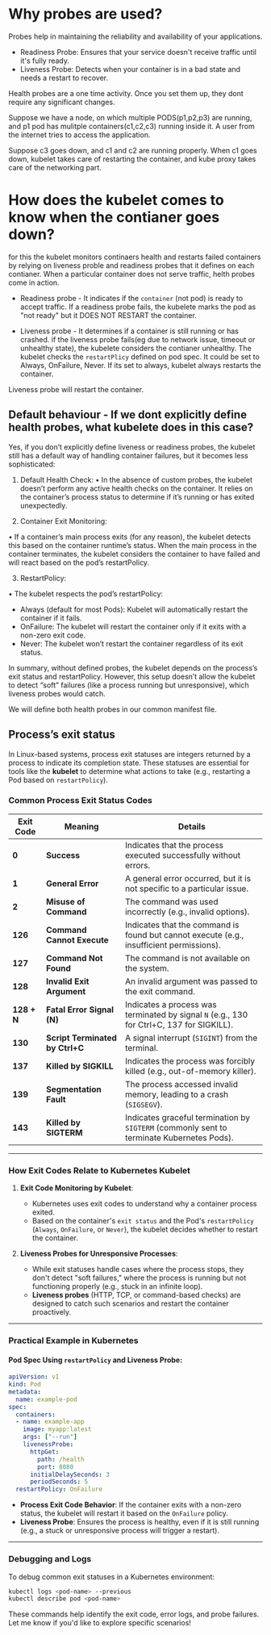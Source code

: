 
# Why probes are used?


Probes help in maintaining the reliability and availability of your applications.

- Readiness Probe: Ensures that your service doesn't receive traffic until it's fully ready.
- Liveness Probe: Detects when your container is in a bad state and needs a restart to recover.

Health probes are a one time activity. Once you set them up, they dont require any significant changes.


Suppose we have a node, on which multiple PODS(p1,p2,p3) are running, and p1 pod has mulitple containers(c1,c2,c3) running inside it. A user from the internet tries to access the application.

Suppose c3 goes down, and c1 and c2 are running properly. When c1 goes down, kubelet takes care of restarting the container, and kube proxy takes care of the networking part.

# How does the kubelet comes to know when the contianer goes down?

for this the kubelet monitors  continaers health and restarts failed containers by relying on liveness proble and readiness probes that it defines on each contianer. When a particular container does not serve traffic, helth probes come in action.


- Readiness probe - It indicates if the `container` (not pod) is ready to accept traffic. If a readiness probe fails, the kubelete marks the pod as "not ready" but it DOES NOT RESTART the container.


- Liveness probe - It determines if a container is still running or has crashed. if the liveness probe fails(eg due to network issue, timeout or unhealthy state), the kubelete considers the contianer unhealthy. The kubelet checks the `restartPlicy` defined on pod spec. It could be set to Always, OnFailure, Never. If its set to always, kubelet always restarts the container.

Liveness probe will restart the container.

## Default behaviour - If we dont explicitly define health probes, what kubelete does in this case?

Yes, if you don’t explicitly define liveness or readiness probes, the kubelet still has a default way of handling container failures, but it becomes less sophisticated: 

1. Default Health Check: 
• In the absence of custom probes, the kubelet doesn’t perform any active health checks on the container. It relies on the container’s process status to determine if it’s running or has exited unexpectedly. 

2. Container Exit Monitoring: 

• If a container’s main process exits (for any reason), the kubelet detects this based on the container runtime’s status. When the main process in the container terminates, the kubelet considers the container to have failed and will react based on the pod’s restartPolicy. 

3. RestartPolicy: 

• The kubelet respects the pod’s restartPolicy: 

- Always (default for most Pods): Kubelet will automatically restart the container if it fails. 
- OnFailure: The kubelet will restart the container only if it exits with a non-zero exit code. 
- Never: The kubelet won’t restart the container regardless of its exit status. 

In summary, without defined probes, the kubelet depends on the process’s exit status and restartPolicy. However, this setup doesn’t allow the kubelet to detect “soft” failures (like a process running but unresponsive), which liveness probes would catch.

We will define both health probes in our common manifest file.

## Process’s exit status

In Linux-based systems, process exit statuses are integers returned by a process to indicate its completion state. These statuses are essential for tools like the **kubelet** to determine what actions to take (e.g., restarting a Pod based on `restartPolicy`).

### **Common Process Exit Status Codes**

| **Exit Code** | **Meaning**                                                                                                                                  | **Details**                                                                                  |
|---------------|----------------------------------------------------------------------------------------------------------------------------------------------|----------------------------------------------------------------------------------------------|
| **0**         | **Success**                                                                                                                                 | Indicates that the process executed successfully without errors.                            |
| **1**         | **General Error**                                                                                                                           | A general error occurred, but it is not specific to a particular issue.                     |
| **2**         | **Misuse of Command**                                                                                                                       | The command was used incorrectly (e.g., invalid options).                                   |
| **126**       | **Command Cannot Execute**                                                                                                                  | Indicates that the command is found but cannot execute (e.g., insufficient permissions).    |
| **127**       | **Command Not Found**                                                                                                                       | The command is not available on the system.                                                 |
| **128**       | **Invalid Exit Argument**                                                                                                                   | An invalid argument was passed to the exit command.                                         |
| **128 + N**   | **Fatal Error Signal (N)**                                                                                                                  | Indicates a process was terminated by signal `N` (e.g., 130 for Ctrl+C, 137 for SIGKILL).   |
| **130**       | **Script Terminated by Ctrl+C**                                                                                                             | A signal interrupt (`SIGINT`) from the terminal.                                            |
| **137**       | **Killed by SIGKILL**                                                                                                                       | Indicates the process was forcibly killed (e.g., out-of-memory killer).                     |
| **139**       | **Segmentation Fault**                                                                                                                      | The process accessed invalid memory, leading to a crash (`SIGSEGV`).                       |
| **143**       | **Killed by SIGTERM**                                                                                                                       | Indicates graceful termination by `SIGTERM` (commonly sent to terminate Kubernetes Pods).   |

---

### **How Exit Codes Relate to Kubernetes Kubelet**

1. **Exit Code Monitoring by Kubelet**:
   - Kubernetes uses exit codes to understand why a container process exited. 
   - Based on the container's `exit status` and the Pod's `restartPolicy` (`Always`, `OnFailure`, or `Never`), the kubelet decides whether to restart the container.

2. **Liveness Probes for Unresponsive Processes**:
   - While exit statuses handle cases where the process stops, they don't detect "soft failures," where the process is running but not functioning properly (e.g., stuck in an infinite loop).
   - **Liveness probes** (HTTP, TCP, or command-based checks) are designed to catch such scenarios and restart the container proactively.

---

### **Practical Example in Kubernetes**

#### Pod Spec Using `restartPolicy` and Liveness Probe:
```yaml
apiVersion: v1
kind: Pod
metadata:
  name: example-pod
spec:
  containers:
  - name: example-app
    image: myapp:latest
    args: ["--run"]
    livenessProbe:
      httpGet:
        path: /health
        port: 8080
      initialDelaySeconds: 3
      periodSeconds: 5
  restartPolicy: OnFailure
```

- **Process Exit Code Behavior**: If the container exits with a non-zero status, the kubelet will restart it based on the `OnFailure` policy.
- **Liveness Probe**: Ensures the process is healthy, even if it is still running (e.g., a stuck or unresponsive process will trigger a restart).

---

### **Debugging and Logs**

To debug common exit statuses in a Kubernetes environment:
```bash
kubectl logs <pod-name> --previous
kubectl describe pod <pod-name>
```

These commands help identify the exit code, error logs, and probe failures. Let me know if you'd like to explore specific scenarios!